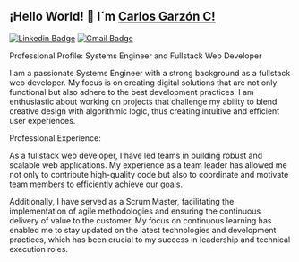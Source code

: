 ## ¡Hello World! 👋 I´m [Carlos Garzón C!](https://madebygarzon.com)

[![Linkedin Badge](https://img.shields.io/badge/-LinkedIn-0e76a8?style=flat-square&logo=Linkedin&logoColor=white)](https://www.linkedin.com/in/carlosgarzonc/)
[![Gmail Badge](https://img.shields.io/badge/-ContactGmail-Green)](mailto:madebygarzon@gmail.com)


Professional Profile: Systems Engineer and Fullstack Web Developer

I am a passionate Systems Engineer with a strong background as a fullstack web developer. My focus is on creating digital solutions that are not only functional but also adhere to the best development practices. I am enthusiastic about working on projects that challenge my ability to blend creative design with algorithmic logic, thus creating intuitive and efficient user experiences.

Professional Experience:

As a fullstack web developer, I have led teams in building robust and scalable web applications. My experience as a team leader has allowed me not only to contribute high-quality code but also to coordinate and motivate team members to efficiently achieve our goals.

Additionally, I have served as a Scrum Master, facilitating the implementation of agile methodologies and ensuring the continuous delivery of value to the customer. My focus on continuous learning has enabled me to stay updated on the latest technologies and development practices, which has been crucial to my success in leadership and technical execution roles.
